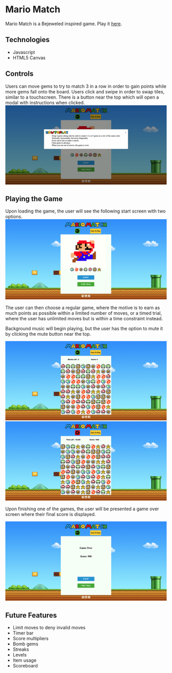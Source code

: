 # Mario Match

Mario Match is a Bejeweled inspired game. Play it [here](https://kevinphanle.github.io/MarioMatch/).

## Technologies

* Javascript
* HTML5 Canvas

## Controls

Users can move gems to try to match 3 in a row in order to gain points while more gems fall onto the board.
Users click and swipe in order to swap tiles, similar to a touchscreen.
There is a button near the top which will open a modal with instructions when clicked. 
<img src="./assets/screenshots/howtoplaymodal.png"/>

## Playing the Game

Upon loading the game, the user will see the following start screen with two options.
<img src="./assets/screenshots/frontpage.png"/>

The user can then choose a regular game, where the motive is to earn as much points as possible within a limited number of moves, or a timed trial, where the user has unlimited moves but is within a time constraint instead.

Background music will begin playing, but the user has the option to mute it by clicking the mute button near the top.

<img src="./assets/screenshots/regulargame.png"/>

<img src="./assets/screenshots/scoretimetrial.png"/>

Upon finishing one of the games, the user will be presented a game over screen where their final score is displayed.

<img src="./assets/screenshots/gameover.png"/>


## Future Features

* Limit moves to deny invalid moves
* Timer bar
* Score multipliers
* Bomb gems
* Streaks
* Levels
* Item usage
* Scoreboard
